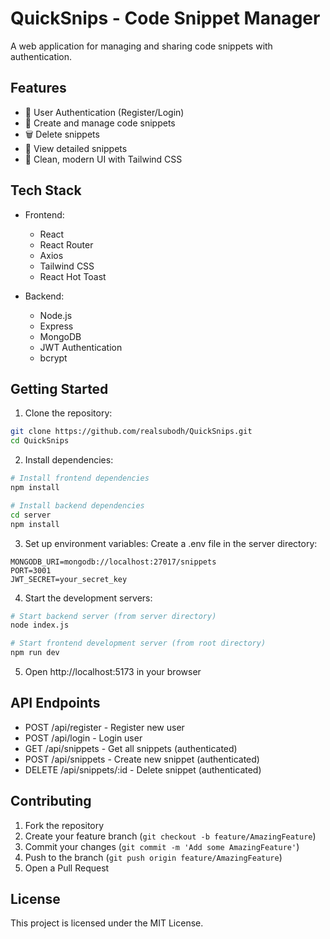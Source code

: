 # QuickSnips - Code Snippet Manager

A web application for managing and sharing code snippets with authentication.

## Features

- 🔐 User Authentication (Register/Login)
- 📝 Create and manage code snippets
- 🗑️ Delete snippets
- 👀 View detailed snippets
- 🎨 Clean, modern UI with Tailwind CSS

## Tech Stack

- Frontend:
  - React
  - React Router
  - Axios
  - Tailwind CSS
  - React Hot Toast

- Backend:
  - Node.js
  - Express
  - MongoDB
  - JWT Authentication
  - bcrypt

## Getting Started

1. Clone the repository:
```bash
git clone https://github.com/realsubodh/QuickSnips.git
cd QuickSnips
```

2. Install dependencies:
```bash
# Install frontend dependencies
npm install

# Install backend dependencies
cd server
npm install
```

3. Set up environment variables:
Create a .env file in the server directory:
```env
MONGODB_URI=mongodb://localhost:27017/snippets
PORT=3001
JWT_SECRET=your_secret_key
```

4. Start the development servers:
```bash
# Start backend server (from server directory)
node index.js

# Start frontend development server (from root directory)
npm run dev
```

5. Open http://localhost:5173 in your browser

## API Endpoints

- POST /api/register - Register new user
- POST /api/login - Login user
- GET /api/snippets - Get all snippets (authenticated)
- POST /api/snippets - Create new snippet (authenticated)
- DELETE /api/snippets/:id - Delete snippet (authenticated)

## Contributing

1. Fork the repository
2. Create your feature branch (`git checkout -b feature/AmazingFeature`)
3. Commit your changes (`git commit -m 'Add some AmazingFeature'`)
4. Push to the branch (`git push origin feature/AmazingFeature`)
5. Open a Pull Request

## License

This project is licensed under the MIT License.